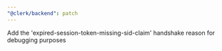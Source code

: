 ```yaml
---
"@clerk/backend": patch
---
```


Add the 'expired-session-token-missing-sid-claim' handshake reason for debugging purposes
